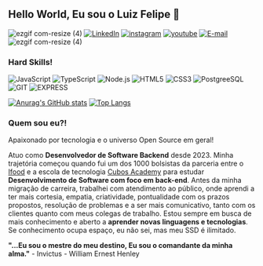 ## Hello World, Eu sou o Luiz Felipe :vulcan_salute: 
 ![ezgif com-resize (4)](https://github.com/DevFelipreis/DevFelipreis/assets/134344282/2eda7949-a88f-4b4e-96cf-1e0655631dc2)  [![LinkedIn](https://img.shields.io/badge/LinkedIn-0077B5?style=for-the-badge&logo=linkedin&logoColor=white)](https://www.linkedin.com/in/devlfreis/)
 [![instagram](https://img.shields.io/badge/Instagram-E4405F?style=for-the-badge&logo=instagram&logoColor=white)](https://www.instagram.com/lfreis_oficial/)  [![youtube](https://img.shields.io/badge/YouTube-FF0000?style=for-the-badge&logo=youtube&logoColor=white)](https://www.youtube.com/channel/UCHtZUpwqO_FhX5qshDDdCow) [![E-mail](https://img.shields.io/badge/Gmail-D14836?style=for-the-badge&logo=gmail&logoColor=white)](mailto:lfreis.contato@gmail.com)  ![ezgif com-resize (4)](https://github.com/DevFelipreis/DevFelipreis/assets/134344282/2eda7949-a88f-4b4e-96cf-1e0655631dc2)

### Hard Skills!
![JavaScript](https://img.shields.io/badge/JavaScript-F7DF1E?style=for-the-badge&logo=javascript&logoColor=black)  ![TypeScript](https://img.shields.io/badge/TypeScript-007ACC?style=for-the-badge&logo=typescript&logoColor=white)  ![Node.js](https://img.shields.io/badge/Node%20js-339933?style=for-the-badge&logo=nodedotjs&logoColor=white)   ![HTML5](https://img.shields.io/badge/HTML5-E34F26?style=for-the-badge&logo=html5&logoColor=white)
 ![CSS3](https://img.shields.io/badge/CSS3-1572B6?style=for-the-badge&logo=css3&logoColor=white)   ![PostgreeSQL](https://img.shields.io/badge/PostgreSQL-316192?style=for-the-badge&logo=postgresql&logoColor=white)    ![GIT](https://img.shields.io/badge/GIT-E44C30?style=for-the-badge&logo=git&logoColor=white) ![EXPRESS](https://img.shields.io/badge/Express.js-404D59?style=for-the-badge)

[![Anurag's GitHub stats](https://github-readme-stats.vercel.app/api?username=DevFelipreis&show_icons=true&bg_color=000000&title_color=8A2BE2&text_color=808080&border_color=000000)](https://github.com/DevFelipreis) [![Top Langs](https://github-readme-stats.vercel.app/api/top-langs/?username=DevFelipreis&layout=compact&bg_color=000000&text_color=808080&title_color=8A2BE2&hide_border=true)](https://github.com/DevFelipreis)


### Quem sou eu?!
Apaixonado por tecnologia e o universo Open Source em geral!

Atuo como **Desenvolvedor de Software Backend** desde 2023. Minha trajetória começou quando fui um dos 1000 bolsistas da parceria entre o [Ifood](https://www.ifood.com.br/) e a escola de tecnologia [Cubos Academy](https://cubos.academy/) para estudar **Desenvolvimento de Software com foco em back-end**. Antes da minha migração de carreira, trabalhei com atendimento ao público, onde aprendi a ter mais cortesia, empatia, criatividade, pontualidade com os prazos propostos, resolução de problemas e a ser mais comunicativo, tanto com os clientes quanto com meus colegas de trabalho. Estou sempre em busca de mais conhecimento e aberto a **aprender novas linguagens e tecnologias**. Se conhecimento ocupa espaço, eu não sei, mas meu SSD é ilimitado.

**"...Eu sou o mestre do meu destino,
Eu sou o comandante da minha alma."** - Invictus -  William Ernest Henley

   








